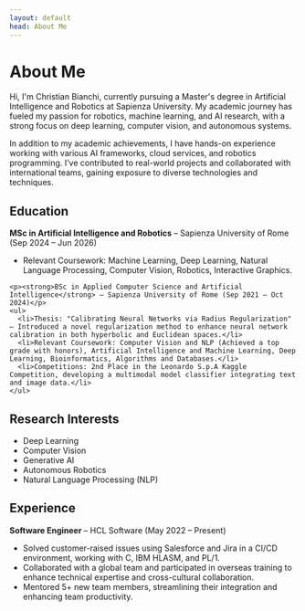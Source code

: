 ```yaml
---
layout: default
head: About Me
---
```


<div class="about-me-section fade-in">
  <h1>About Me</h1>
  <p>Hi, I'm Christian Bianchi, currently pursuing a Master's degree in Artificial Intelligence and Robotics at Sapienza University. My academic journey has fueled my passion for robotics, machine learning, and AI research, with a strong focus on deep learning, computer vision, and autonomous systems.</p>
  <p>In addition to my academic achievements, I have hands-on experience working with various AI frameworks, cloud services, and robotics programming. I’ve contributed to real-world projects and collaborated with international teams, gaining exposure to diverse technologies and techniques.</p>

  <section class="education">
    <h2>Education</h2>
    <p><strong>MSc in Artificial Intelligence and Robotics</strong> – Sapienza University of Rome (Sep 2024 – Jun 2026)</p>
    <ul>
      <li>Relevant Coursework: Machine Learning, Deep Learning, Natural Language Processing, Computer Vision, Robotics, Interactive Graphics.</li>
    </ul>

    <p><strong>BSc in Applied Computer Science and Artificial Intelligence</strong> – Sapienza University of Rome (Sep 2021 – Oct 2024)</p>
    <ul>
      <li>Thesis: "Calibrating Neural Networks via Radius Regularization" – Introduced a novel regularization method to enhance neural network calibration in both hyperbolic and Euclidean spaces.</li>
      <li>Relevant Coursework: Computer Vision and NLP (Achieved a top grade with honors), Artificial Intelligence and Machine Learning, Deep Learning, Bioinformatics, Algorithms and Databases.</li>
      <li>Competitions: 2nd Place in the Leonardo S.p.A Kaggle Competition, developing a multimodal model classifier integrating text and image data.</li>
    </ul>
  </section>

  <section class="research-interests">
    <h2>Research Interests</h2>
    <ul>
      <li>Deep Learning</li>
      <li>Computer Vision</li>
      <li>Generative AI</li>
      <li>Autonomous Robotics</li>
      <li>Natural Language Processing (NLP)</li>
    </ul>
  </section>

  <section class="experience">
    <h2>Experience</h2>
    <p><strong>Software Engineer</strong> – HCL Software (May 2022 – Present)</p>
    <ul>
      <li>Solved customer-raised issues using Salesforce and Jira in a CI/CD environment, working with C, IBM HLASM, and PL/1.</li>
      <li>Collaborated with a global team and participated in overseas training to enhance technical expertise and cross-cultural collaboration.</li>
      <li>Mentored 5+ new team members, streamlining their integration and enhancing team productivity.</li>
    </ul>
  </section>
</div>
